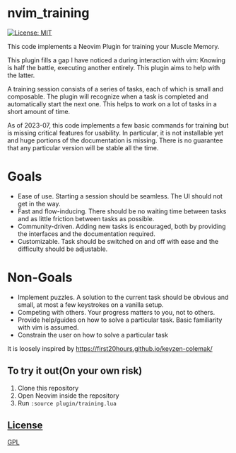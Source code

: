 # nvim_training

[![License: MIT](https://img.shields.io/badge/License-GPL-brightgreen.svg)](https://opensource.org/license/gpl-3-0/)


This code implements a Neovim Plugin for training your Muscle Memory.

This plugin fills a gap I have noticed a during interaction with vim:
Knowing is half the battle, executing another entirely.
This plugin aims to help with the latter.

A training session consists of a series of tasks, each of which is small and composable.
The plugin will recognize when a task is completed and automatically start the next one.
This helps to work on a lot of tasks in a short amount of time.

As of 2023-07, this code implements a few basic commands for training but is missing 
critical features for usability. In particular, it is not installable yet and huge 
portions of the documentation is missing. There is no guarantee that any particular 
version will be stable all the time. 


# Goals 
- Ease of use. Starting a session should be seamless. The UI should not get in the way.
- Fast and flow-inducing. There should be no waiting time between tasks and as little friction between tasks as possible.
- Community-driven. Adding new tasks is encouraged, both by providing the interfaces and the documentation required.
- Customizable. Task should be switched on and off with ease and the difficulty should be adjustable.

# Non-Goals
- Implement puzzles. A solution to the current task should be obvious and small, at most a few keystrokes on a vanilla setup.
- Competing with others. Your progress matters to you, not to others. 
- Provide help/guides on how to solve a particular task. Basic familiarity with vim is assumed.
- Constrain the user on how to solve a particular task

It is loosely inspired by https://first20hours.github.io/keyzen-colemak/

## To try it out(On your own risk)
1. Clone this repository
2. Open Neovim inside the repository
3. Run `:source plugin/training.lua`

## [License](/LICENSE)
[GPL](LICENSE)